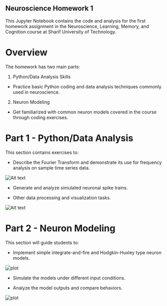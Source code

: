 ## Neuroscience Homework 1
This Jupyter Notebook contains the code and analysis for the first homework assignment in the Neuroscience, Learning, Memory, and Cognition course at Sharif University of Technology.

# Overview
The homework has two main parts:

1. Python/Data Analysis Skills
  - Practice basic Python coding and data analysis techniques commonly used in neuroscience.

2. Neuron Modeling 
  - Get familiarized with common neuron models covered in the course through coding exercises.

# Part 1 - Python/Data Analysis
This section contains exercises to:

- Describe the Fourier Transform and demonstrate its use for frequency analysis on sample time series data.

![Alt text](https://s8.uupload.ir/files/capture_tyof.jpg)

- Generate and analyze simulated neuronal spike trains.

- Other data processing and visualization tasks.

![Alt text](https://s8.uupload.ir/files/capture_uv4w.jpg)

# Part 2 - Neuron Modeling
This section will guide students to:

- Implement simple integrate-and-fire and Hodgkin-Huxley type neuron models.

![plot](https://s8.uupload.ir/files/capture_3xeb.jpg)

- Simulate the models under different input conditions.

- Analyze the model outputs and compare behaviors.

![plot](https://s8.uupload.ir/files/capture_cdkd.jpg)
